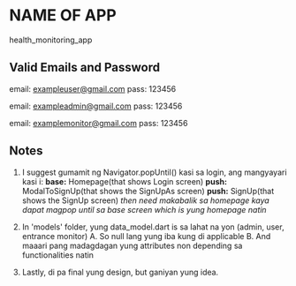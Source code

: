 # NAME OF APP
health_monitoring_app

## Valid Emails and Password
email: exampleuser@gmail.com
pass: 123456

email: exampleadmin@gmail.com
pass: 123456

email: examplemonitor@gmail.com
pass: 123456

## Notes
1. I suggest gumamit ng Navigator.popUntil() kasi sa login, ang mangyayari kasi i:
        **base:** Homepage(that shows Login screen)
        **push:** ModalToSignUp(that shows the SignUpAs screen)
        **push:** SignUp(that shows the SignUp screen)
        *then need makabalik sa homepage kaya dapat magpop until sa base screen which is yung homepage natin*

2. In 'models' folder, yung data_model.dart is sa lahat na yon (admin, user, entrance monitor)
    A. So null lang yung iba kung di applicable
    B. And maaari pang madagdagan yung attributes non depending sa functionalities natin

3. Lastly, di pa final yung design, but ganiyan yung idea.